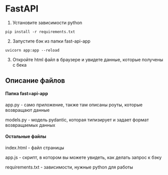 # FastAPI

1. Установите зависимости python

<code>pip install -r requirements.txt</code>

2. Запустите бэк из папки fast-api-app

<code>uvicorn app:app --reload</code>

3. Откройте html файл в браузере и увидете данные, которые получены с бека


## Описание файлов
#### Папка fast=api-app
app.py - само приложение, также там описаны роуты, которые возвращают данные

models.py - модель pydantic, которая типизирует и задает формат возвращаемых данных

#### Остальные файлы
index.html - файл страницы

app.js - скрипт, в котором вы можете увидеть, как делать запрос к бэку

requirements.txt - зависимости, нужные python для работы
